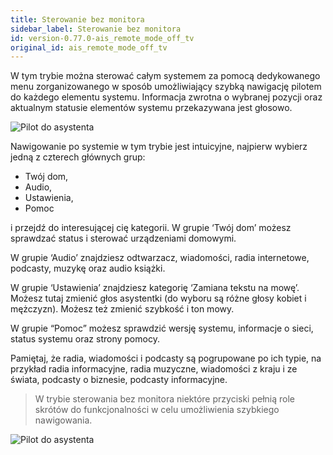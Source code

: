 ```yaml
---
title: Sterowanie bez monitora
sidebar_label: Sterowanie bez monitora
id: version-0.77.0-ais_remote_mode_off_tv
original_id: ais_remote_mode_off_tv
---
```


W tym trybie można sterować całym systemem za pomocą dedykowanego menu zorganizowanego w sposób umożliwiający szybką nawigację pilotem do każdego elementu systemu. Informacja zwrotna o wybranej pozycji oraz aktualnym statusie elementów systemu przekazywana jest głosowo.

![Pilot do asystenta](/AIS-docs/img/en/remote/remote_off_tv_mode.png)


Nawigowanie po systemie w tym trybie jest intuicyjne, najpierw wybierz jedną z czterech głównych grup:

- Twój dom,
- Audio,
- Ustawienia,
- Pomoc

i przejdź do interesującej cię kategorii. W grupie ‘Twój dom’ możesz sprawdzać status i sterować urządzeniami domowymi.

W grupie ‘Audio’ znajdziesz odtwarzacz, wiadomości, radia internetowe, podcasty, muzykę oraz audio książki.

W grupie ‘Ustawienia’ znajdziesz kategorię ‘Zamiana tekstu na mowę’. Możesz tutaj zmienić głos asystentki (do wyboru są różne głosy kobiet i mężczyzn). Możesz też zmienić szybkość i ton mowy.

W grupie “Pomoc” możesz sprawdzić wersję systemu, informacje o sieci, status systemu oraz strony pomocy.

Pamiętaj, że radia, wiadomości i podcasty są pogrupowane po ich typie, na przykład radia informacyjne, radia muzyczne, wiadomości z kraju i ze świata, podcasty o biznesie, podcasty informacyjne.


> W trybie sterowania bez monitora niektóre przyciski pełnią role skrótów do funkcjonalności w celu umożliwienia szybkiego nawigowania.

![Pilot do asystenta](/AIS-docs/img/en/remote/remote_special_keys.png)
